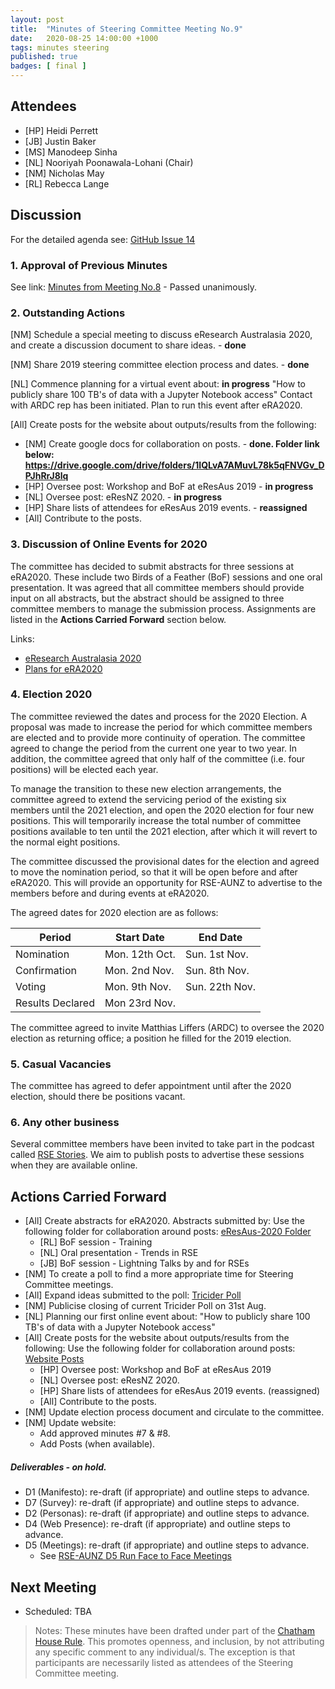 ```yaml
---
layout: post
title:  "Minutes of Steering Committee Meeting No.9"
date:   2020-08-25 14:00:00 +1000
tags: minutes steering
published: true
badges: [ final ]
---
```


## Attendees
- [HP] Heidi Perrett
- [JB] Justin Baker
- [MS] Manodeep Sinha 
- [NL] Nooriyah Poonawala-Lohani (Chair)
- [NM] Nicholas May
- [RL] Rebecca Lange

## Discussion
For the detailed agenda see: [GitHub Issue 14](https://github.com/rse-aunz/organisation/issues/14)

### 1. Approval of Previous Minutes
See link: [Minutes from Meeting No.8](/2020/08/04/Minutes-of-SCM-08) - Passed unanimously.

### 2. Outstanding Actions

[NM]	Schedule a special meeting to discuss eResearch Australasia 2020, 
	and create a discussion document to share ideas. - **done**

[NM]	Share 2019 steering committee election process and dates. - **done**

[NL] 	Commence planning for a virtual event about: **in progress**
             "How to publicly share 100 TB's of data with a Jupyter Notebook access"
             Contact with ARDC rep has been initiated. Plan to run this event after eRA2020.

[All] 	Create posts for the website about outputs/results from the following:

- [NM] Create google docs for collaboration on posts. - **done. Folder link below:**
  **https://drive.google.com/drive/folders/1IQLvA7AMuvL78k5qFNVGv_DPJhRrJ8lq**
- [HP] Oversee post: Workshop and BoF at eResAus 2019 - **in progress**
- [NL] Oversee post: eResNZ 2020. -  **in progress**
- [HP] Share lists of attendees for eResAus 2019 events. - **reassigned**
- [All] Contribute to the posts.

### 3. Discussion of Online Events for 2020

The committee has decided to submit abstracts for three sessions at eRA2020. These include two Birds of a Feather (BoF) sessions and one oral presentation. It was agreed that all committee members should provide input on all abstracts, but the abstract should be assigned to three committee members to manage the submission process. Assignments are listed in the **Actions Carried Forward** section below.

Links: 

- [eResearch Australasia 2020](https://conference.eresearch.edu.au/) 
- [Plans for eRA2020](https://docs.google.com/document/d/1ykaEWYykEQD8zj8BkM9QtyQvsC7h0YM-Z8cPlXPZwC4)

### 4. Election 2020

The committee reviewed the dates and process for the 2020 Election. A proposal was made to increase the period for which committee members are elected and to provide more continuity of operation. The committee agreed to change the period from the current one year to two year. In addition, the committee agreed that only half of the committee (i.e. four positions) will be elected each year.

To manage the transition to these new election arrangements, the committee agreed to extend the servicing period of the existing six members until the 2021 election, and open the 2020 election for four new positions. This will temporarily increase the total number of committee positions available to ten until the 2021 election, after which it will revert to the normal eight positions.

The committee discussed the provisional dates for the election and agreed to move the nomination period, so that it will be open before and after eRA2020. This will provide an opportunity for RSE-AUNZ to advertise to the members before and during events at eRA2020.

The agreed dates for 2020 election are as follows:

| Period           | Start Date     | End Date       |
| ---------------- | -------------- | -------------- |
| Nomination       | Mon. 12th Oct. | Sun. 1st Nov.  |
| Confirmation     | Mon. 2nd Nov.  | Sun. 8th Nov.  |
| Voting           | Mon. 9th Nov.  | Sun. 22th Nov. |
| Results Declared | Mon 23rd Nov.  |                |

The committee agreed to invite Matthias Liffers (ARDC) to oversee the 2020 election as returning office; a position he filled for the 2019 election.

### 5. Casual Vacancies

The committee has agreed to defer appointment until after the 2020 election, should there be positions vacant.

### 6. Any other business

Several committee members have been invited to take part in the podcast called [RSE Stories](http://us-rse.org/rse-stories/). We aim to publish posts to advertise these sessions when they are available online. 

## Actions Carried Forward
- [All]	Create abstracts for eRA2020. Abstracts submitted by: 
             Use the following folder for collaboration around posts: [eResAus-2020 Folder](https://drive.google.com/drive/folders/122yrdNkAdNGBN1fGA6kFdgR226k3Bq2O?usp=sharing) 
  - [RL]	BoF session - Training
  - [NL]	Oral presentation - Trends in RSE
  - [JB]	BoF session - Lightning Talks by and for RSEs
- [NM]	To create a poll to find a more appropriate time for Steering Committee meetings.
- [All] 	Expand ideas submitted to the poll: [Tricider Poll](https://www.tricider.com/brainstorming/33t2mlX7PGN) 
- [NM]	Publicise closing of current Tricider Poll on 31st Aug.
- [NL] 	Planning our first online event about:
     	"How to publicly share 100 TB's of data with a Jupyter Notebook access"
- [All] 	Create posts for the website about outputs/results from the following:
              Use the following folder for collaboration around posts: [Website Posts](https://drive.google.com/drive/folders/1IQLvA7AMuvL78k5qFNVGv_DPJhRrJ8lq) 
  - [HP] Oversee post: Workshop and BoF at eResAus 2019 
  - [NL] Oversee post: eResNZ 2020.
  - [HP] Share lists of attendees for eResAus 2019 events. (reassigned)
  - [All] Contribute to the posts.
- [NM]	Update election process document and circulate to the committee.
- [NM]	Update website:
  - Add approved minutes #7 & #8.
  - Add Posts (when available).

##### Deliverables - on hold.

- D1 (Manifesto): re-draft (if appropriate) and outline steps to advance.
- D7 (Survey): re-draft (if appropriate) and outline steps to advance.
- D2 (Personas): re-draft (if appropriate) and outline steps to advance.
- D4 (Web Presence): re-draft (if appropriate) and outline steps to advance.
- D5 (Meetings): re-draft (if appropriate) and outline steps to advance.
  - See [RSE-AUNZ D5 Run Face to Face Meetings](https://drive.google.com/open?id=1UVCYK9AhfJLTqavvTdWCkgB_yjkaUu8qUYqrElijolc)

## Next Meeting
- Scheduled: TBA

> Notes: These minutes have been drafted under part of the [Chatham House Rule](https://www.chathamhouse.org/chatham-house-rule). This promotes openness, and inclusion, by not attributing any specific comment to any individual/s. The exception is that participants are necessarily listed as attendees of the Steering Committee meeting.
